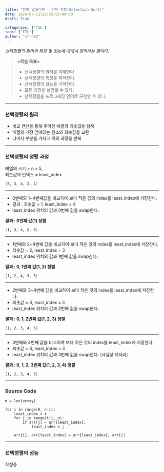 ```yaml
---
title: "정렬 알고리즘 - 선택 정렬(Selection Sort)"
date: 2020-07-11T22:55:01+09:00
draft: True

categories: ['TIL']
tags: ['TIL']
author: "xfrnk2"
---
```

*선택정렬의 원리와 특징 및 성능에 대해서 정리하는 글이다.*

> **<학습 목표>**  
> * 선택정렬의 원리를 이해한다.  
> * 선택정렬의 특징을 파악한다.  
> * 선택정렬의 성능을 기억한다.  
> * 모든 과정을 설명할 수 있다.   
> * 선택정렬을 프로그래밍 언어로 구현할 수 있다.
---
### **선택정렬의 원리**

+ 비교 연산을 통해 주어진 배열의 최솟값을 탐색
+ 배열의 가장 앞에있는 원소와 최솟값을 교환
+ 나머지 부분을 가지고 위의 과정을 반복 
---
### **선택정렬의 정렬 과정**
   
   
배열의 크기 = n = 5,   
최솟값의 인덱스 = least_index
~~~
[5, 3, 4, 2, 1] 
~~~
---
    
+ 0번째와 1~4번째값을 비교하여 보다 작은 값의 index를 least_index에 저장한다.  
+ 결과 : 최솟값 = 1, least_index = 4  
+ least_index 위치의 값과 0번째 값을 swap한다.
  
**결과 : 0번째 값(1) 정렬**
~~~
[1, 3, 4, 2, 5] 
~~~
    
---
  
+ 1번째와 2~4번째 값을 비교하여 보다 작은 것의 index를 least_index에 저장한다.  
+ 최솟값 = 2, least_index = 3  
+ least_index 위치의 값과 1번째 값을 swap한다. 
   
**결과 : 0, 1번째 값(1, 2) 정렬**   
~~~
[1, 2, 4, 3, 5] 
~~~
---
    
+ 2번째와 3~4번째 값을 비교하여 보다 작은 것의 index를 least_index에 저장한다.  
+ 최솟값 = 3, least_index = 3  
+ least_index 위치의 값과 2번째 값을 swap한다. 
      
**결과 : 0, 1, 2번째 값(1, 2, 3) 정렬**
~~~
[1, 2, 3, 4, 5] 
~~~
---
   
+ 3번째와 4번째 값을 비교하여 보다 작은 것의 index를 least_index에 저장한다.  
+ 최솟값 = 4, least_index = 3  
+ least_index 위치의 값과 3번째 값을 swap한다. (사실상 제자리)
      
**결과 : 0, 1, 2, 3번째 값(1, 2, 3, 4) 정렬**
~~~
[1, 2, 3, 4, 5] 
~~~
  

---
### **Source Code**
  
~~~
n = len(array) 

for i in range(0, n-1):
	least_index = i
	for j in range(i+1, n):
		if arr[j] < arr[least_index]:
			least_index = j

	arr[i], arr[least_index] = arr[least_index], arr[i]
~~~
  
---
  
### **선택정렬의 성능**
작성중